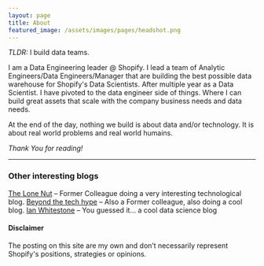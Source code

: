 ```yaml
---
layout: page
title: About
featured_image: /assets/images/pages/headshot.png
---
```


_TLDR:_ I build data teams.

I am a Data Engineering leader @ Shopify. I lead a team of Analytic Engineers/Data Engineers/Manager that are building the best possible data warehouse for Shopify's Data Scientists. After multiple year as a Data Scientist. I have pivoted to the data engineer side of things. Where I can build great assets that scale with the company business needs and data needs.

At the end of the day, nothing we build is about data and/or technology. It is about real world problems and real world humains.

*Thank You for reading!*

----------

### Other interesting blogs

[The Lone Nut](https://thelonenutblog.wordpress.com/) – Former Colleague doing a very interesting technological blog.
[Beyond the tech hype](https://beyondthetechhype.blog/)  – Also a Former colleague, also doing a cool blog.
[Ian Whitestone](https://ianwhitestone.work/)  – You guessed it... a cool data science blog

#### Disclaimer

The posting on this site are my own and don’t necessarily represent Shopify's positions, strategies or opinions.
